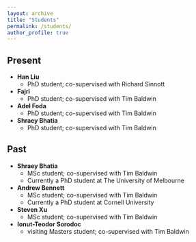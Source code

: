 ```yaml
---
layout: archive
title: "Students"
permalink: /students/
author_profile: true
---
```



## Present
- **Han Liu** 
  - PhD student; co-supervised with Richard Sinnott
- **Fajri**
  - PhD student; co-supervised with Tim Baldwin
- **Adel Foda**
  - PhD student; co-supervised with Tim Baldwin
- **Shraey Bhatia**
  - PhD student; co-supervised with Tim Baldwin


## Past
- **Shraey Bhatia**
  - MSc student; co-supervised with Tim Baldwin
  - Currently a PhD student at The University of Melbourne
- **Andrew Bennett**
  - MSc student; co-supervised with Tim Baldwin
  - Currently a PhD student at Cornell University
- **Steven Xu**
  - MSc student; co-supervised with Tim Baldwin
- **Ionut-Teodor Sorodoc**
  - visiting Masters student; co-supervised with Tim Baldwin
